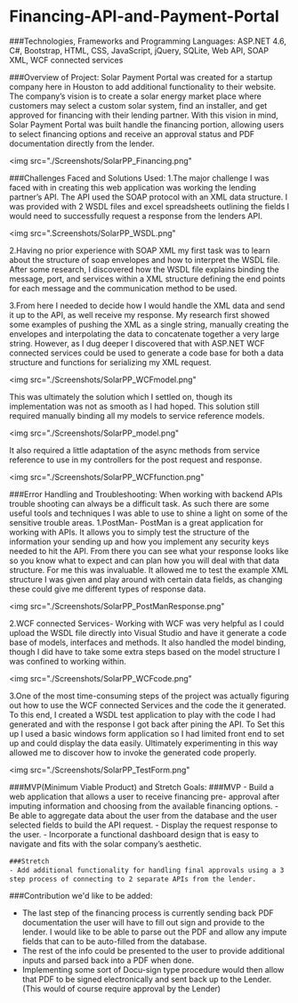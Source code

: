 # Financing-API-and-Payment-Portal
 
###Technologies, Frameworks and Programming Languages:
ASP.NET 4.6, C#, Bootstrap, HTML, CSS, JavaScript, jQuery, SQLite, Web API, SOAP XML, WCF connected services

###Overview of Project:
Solar Payment Portal was created for a startup company here in Houston to add additional functionality to their website. The company’s vision is to create a solar energy market place where customers may select a custom solar system, find an installer, and get approved for financing with their lending partner.  With this vision in mind, Solar Payment Portal was built handle the financing portion, allowing users to select financing options and receive an approval status and PDF documentation directly from the lender. 

<img src="./Screenshots/SolarPP_Financing.png"

###Challenges Faced and Solutions Used:
1.The major challenge I was faced with in creating this web application was working the lending partner’s API. The API used the SOAP protocol with an XML data structure. I was provided with 2 WSDL files and excel spreadsheets outlining the fields I would need to successfully request a response from the lenders API. 

<img src=".Screenshots/SolarPP_WSDL.png"

2.Having no prior experience with SOAP XML my first task was to learn about the structure of soap envelopes and how to interpret the WSDL file. After some research, I discovered how the WSDL file explains binding the message, port, and services within a XML structure defining the end points for each message and the communication method to be used. 

3.From here I needed to decide how I would handle the XML data and send it up to the API, as well receive my response. My research first showed some examples of pushing the XML as a single string, manually creating the envelopes and interpolating the data to concatenate together a very large string. However, as I dug deeper I discovered that with ASP.NET WCF connected services could be used to generate a code base for both a data structure and functions for serializing my XML request. 

<img src="./Screenshots/SolarPP_WCFmodel.png"

This was ultimately the solution which I settled on, though its implementation was not as smooth as I had hoped. This solution still required manually binding all my models to service reference models.  

<img src="./Screenshots/SolarPP_model.png"

It also required a little adaptation of the async methods from service reference to use in my controllers for the post request and response. 

<img src="./Screenshots/SolarPP_WCFfunction.png"

###Error Handling and Troubleshooting:
When working with backend APIs trouble shooting can always be a difficult task. As such there are some useful tools and techniques I was able to use to shine a light on some of the sensitive trouble areas. 
1.PostMan- PostMan is a great application for working with APIs. It allows you to simply test the structure of the information your sending up and how you implement any security keys needed to hit the API. From there you can see what your response looks like so you know what to expect and can plan how you will deal with that data structure. For me this was invaluable. It allowed me to test the example XML structure I was given and play around with certain data fields, as changing these could give me different types of response data. 

<img src="./Screenshots/SolarPP_PostManResponse.png"

2.WCF connected Services- Working with WCF was very helpful as I could upload the WSDL file directly into Visual Studio and have it generate a code base of models, interfaces and methods. It also handled the model binding, though I did have to take some extra steps based on the model structure I was confined to working within. 

<img src="./Screenshots/SolarPP_WCFcode.png"

3.One of the most time-consuming steps of the project was actually figuring out how to use the WCF connected Services and the code the it generated. To this end, I created a WSDL test application to play with the code I had generated and with the response I got back after pining the API. To Set this up I used a basic windows form application so I had limited front end to set up and could display the data easily. Ultimately experimenting in this way allowed me to discover how to invoke the generated code properly. 

<img src="./Screenshots/SolarPP_TestForm.png"

###MVP(Minimum Viable Product) and Stretch Goals:
	###MVP
	- Build a web application that allows a user to receive financing pre- approval after imputing information and choosing from the available financing options. 
	- Be able to aggregate data about the user from the database and the user selected fields to build the API request.
	- Display the request response to the user. 
	- Incorporate a functional dashboard design that is easy to navigate and fits with the solar company’s aesthetic.

	###Stretch
	- Add additional functionality for handling final approvals using a 3 step process of connecting to 2 separate APIs from the lender. 


###Contribution we'd like to be added:

- The last step of the financing process is currently sending back PDF documentation the user will have to fill out sign and provide to the lender. I would like to be able to parse out the PDF and allow any impute fields that can to be auto-filled from the database. 
- The rest of the info could be presented to the user to provide additional inputs and parsed back into a PDF when done. 
- Implementing some sort of Docu-sign type procedure would then allow that PDF to be signed electronically and sent back up to the Lender. (This would of course require approval by the Lender)
